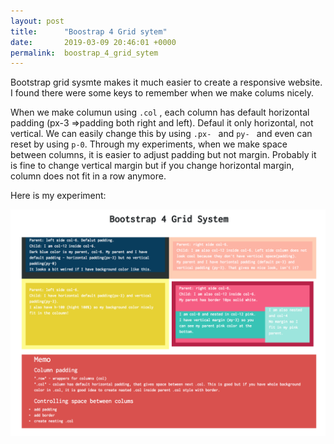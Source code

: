 ```yaml
---
layout: post
title:      "Boostrap 4 Grid sytem"
date:       2019-03-09 20:46:01 +0000
permalink:  boostrap_4_grid_sytem
---
```



Bootstrap grid sysmte makes it much easier to create a responsive website. I found there were some keys to remember when we make colums nicely.


When we make columun using `.col` , each column has default horizontal padding (px-3 =>padding both right and left). Defaul it only horizontal, not vertical. We can easily change this by using `.px- ` and `py- ` and even can reset by using `p-0`.  Through my experiments, when we make space between columns, it is easier to adjust padding but not margin. Probably it is fine to change vertical margin but if you change horizontal margin, column does not fit in a row anymore.

Here is my experiment:

<img src="../img/myimg/bootstrap-grid.png" alt="grid image">
